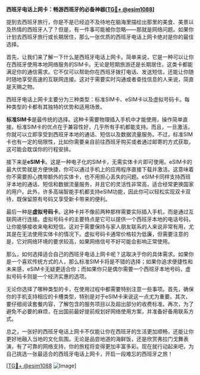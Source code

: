 **西班牙电话上网卡：畅游西班牙的必备神器[[TG💪+ @esim1088](https://t.me/s/esim1088)]**

提到去西班牙旅行，你是不是已经迫不及待地在脑海里描绘出那里的美食、美景以及热情的西班牙人了？但是，有一件事可能被你忽略——那就是网络问题。如果你计划去西班牙旅行或长期居住，那么一张优质的西班牙电话上网卡绝对是你的最佳选择。

首先，让我们来了解一下什么是西班牙电话上网卡。简单来说，它是一种可以让你在西班牙使用本地网络服务的SIM卡。无论是短期旅游还是长期居住，这类卡都能满足你的通信需求。它不仅可以帮助你在西班牙拨打电话、发送短信，还能让你随时随地享受高速的互联网连接。这对于需要实时沟通或者查找信息的人来说，简直是天赐之物。

西班牙电话上网卡主要分为三种类型：标准SIM卡、eSIM卡以及虚拟号码卡。每种类型的卡都有其独特的优势和适用场景。

**标准SIM卡**是最传统的选择。这种卡需要物理插入手机中才能使用，操作简单直接。标准SIM卡的优点在于兼容性好，几乎所有手机都能支持。而且，一旦激活，你就可以立即享受到西班牙本地的通话、短信以及数据流量服务。不过，标准SIM卡也有一定的局限性，比如你需要亲自前往西班牙购买或者通过邮寄的方式获取，这可能会耽误你的行程安排。

接下来是**eSIM卡**。这是一种电子化的SIM卡，无需实体卡片即可使用。eSIM卡的最大优势就是方便快捷，你可以通过手机上的应用程序直接下载并激活。这意味着你不需要担心携带额外的实体卡，也不用担心丢失的问题。eSIM卡同样支持西班牙本地的通话、短信和数据流量服务，并且它的灵活性非常高，适合经常更换国家的用户。此外，许多高端智能手机都支持eSIM功能，因此你可以轻松实现双卡双待，既保留原有号码又享受新卡带来的便利。

最后一种是**虚拟号码卡**。这种卡并不像前两种那样需要实际插入手机，而是通过互联网进行连接。虚拟号码卡的主要特点是它可以提供一个西班牙本地的电话号码，让你能够接收来电和短信。这对于需要保持与家人朋友联系的人来说非常有用，尤其是在无法使用实体卡的情况下。虚拟号码卡通常价格较为低廉，但需要注意的是，它对网络环境的要求较高，如果网络信号不好可能会影响正常使用。

那么，如何选择适合自己的西班牙电话上网卡呢？这取决于你的具体需求。如果你是一个喜欢传统方式的人，那么标准SIM卡将是不错的选择；如果你追求便捷性和未来感，eSIM卡无疑更适合你；而如果你只是偶尔需要一个西班牙本地号码，虚拟号码卡则是一个经济实惠的选项。

无论你选择了哪种类型的卡，在使用过程中都需要特别注意一些事项。首先，确保你的手机支持相应的卡槽类型，特别是对于eSIM卡来说这一点尤为重要。其次，要仔细阅读套餐内容，了解包含的服务项目以及超出部分的收费标准。再次，为了避免不必要的麻烦，在出国前最好提前规划好网络使用方案，并准备好备用联系方式。

总之，一张好的西班牙电话上网卡不仅能让你在西班牙的生活更加顺畅，还能让你更好地融入当地的文化氛围。无论是品尝地道的海鲜饭，还是欣赏弗拉门戈舞表演，有了可靠的网络支持，你的旅程将变得更加丰富多彩。现在就行动起来吧，为自己挑选一张最适合的西班牙电话上网卡，开启一段难忘的西班牙之旅！

[[TG💪+ @esim1088](https://t.me/s/esim1088) ![Image](https://i.postimg.cc/4NQfJmqS/Snipaste-2025-05-13-00-14-12.png)]